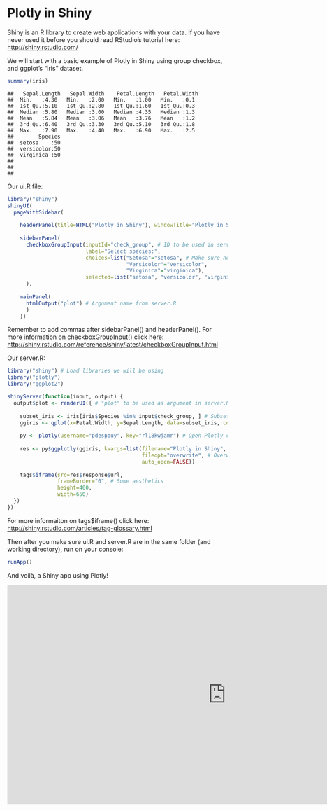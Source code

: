 Plotly in Shiny
========================================================

Shiny is an R library to create web applications with your data. If you have never used it before you should read RStudio’s tutorial here: http://shiny.rstudio.com/

We will start with a basic example of Plotly in Shiny using group checkbox, and ggplot’s “iris” dataset.


```r
summary(iris)
```

```
##   Sepal.Length   Sepal.Width    Petal.Length   Petal.Width 
##  Min.   :4.30   Min.   :2.00   Min.   :1.00   Min.   :0.1  
##  1st Qu.:5.10   1st Qu.:2.80   1st Qu.:1.60   1st Qu.:0.3  
##  Median :5.80   Median :3.00   Median :4.35   Median :1.3  
##  Mean   :5.84   Mean   :3.06   Mean   :3.76   Mean   :1.2  
##  3rd Qu.:6.40   3rd Qu.:3.30   3rd Qu.:5.10   3rd Qu.:1.8  
##  Max.   :7.90   Max.   :4.40   Max.   :6.90   Max.   :2.5  
##        Species  
##  setosa    :50  
##  versicolor:50  
##  virginica :50  
##                 
##                 
## 
```

Our ui.R file:


```r
library("shiny")
shinyUI(
  pageWithSidebar(
    
    headerPanel(title=HTML("Plotly in Shiny"), windowTitle="Plotly in Shiny"),
    
    sidebarPanel(
      checkboxGroupInput(inputId="check_group", # ID to be used in server.R
                         label="Select species:",
                         choices=list("Setosa"="setosa", # Make sure not to mix names with values
                                      "Versicolor"="versicolor",
                                      "Virginica"="virginica"),
                         selected=list("setosa", "versicolor", "virginica"))
      ),
    
    mainPanel(
      htmlOutput("plot") # Argument name from server.R
      )
    ))
```

Remember to add commas after sidebarPanel() and headerPanel(). 
For more information on checkboxGroupInput() click here: http://shiny.rstudio.com/reference/shiny/latest/checkboxGroupInput.html

Our server.R:


```r
library("shiny") # Load libraries we will be using
library("plotly")
library("ggplot2")

shinyServer(function(input, output) {
  output$plot <- renderUI({ # "plot" to be used as argument in server.R
    
    subset_iris <- iris[iris$Species %in% input$check_group, ] # Subset dataset, using "check_group" argument from server.R
    ggiris <- qplot(x=Petal.Width, y=Sepal.Length, data=subset_iris, color=Species)
    
    py <- plotly(username="pdespouy", key="rl18kwjamr") # Open Plotly connection
    
    res <- py$ggplotly(ggiris, kwargs=list(filename="Plotly in Shiny", 
                                           fileopt="overwrite", # Overwrite plot in Plotly's website
                                           auto_open=FALSE))
    
    tags$iframe(src=res$response$url,
                frameBorder="0", # Some aesthetics
                height=400,
                width=650)
  })
})
```

For more informaiton on tags$iframe() click here: http://shiny.rstudio.com/articles/tag-glossary.html

Then after you make sure ui.R and server.R are in the same folder (and working directory), run on your console:


```r
runApp()
```

And voilà, a Shiny app using Plotly!

<iframe src="http://pedrodz.shinyapps.io/shiny_example/" width="1000" height="500" frameBorder="0"></iframe>
